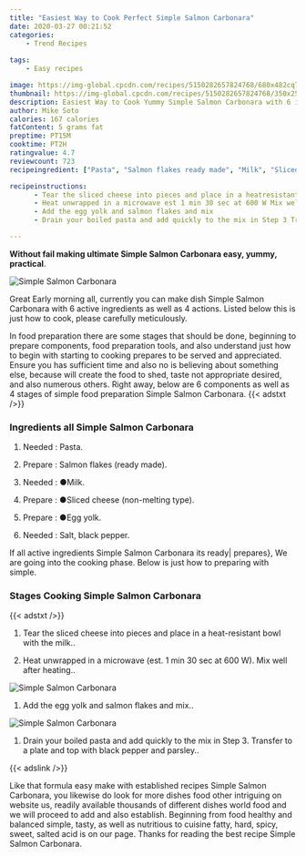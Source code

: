 ```yaml
---
title: "Easiest Way to Cook Perfect Simple Salmon Carbonara"
date: 2020-03-27 00:21:52
categories:
    - Trend Recipes
    
tags:
    - Easy recipes

image: https://img-global.cpcdn.com/recipes/5150282657824768/680x482cq70/simple-salmon-carbonara-recipe-main-photo.jpg
thumbnail: https://img-global.cpcdn.com/recipes/5150282657824768/350x250cq70/simple-salmon-carbonara-recipe-main-photo.jpg
description: Easiest Way to Cook Yummy Simple Salmon Carbonara with 6 ingredients and 4 stages of easy cooking.
author: Mike Soto
calories: 167 calories
fatContent: 5 grams fat
preptime: PT15M
cooktime: PT2H
ratingvalue: 4.7
reviewcount: 723
recipeingredient: ["Pasta", "Salmon flakes ready made", "Milk", "Sliced cheese nonmelting type", "Egg yolk", "Salt black pepper"]

recipeinstructions: 
      - Tear the sliced cheese into pieces and place in a heatresistant bowl with the milk 
      - Heat unwrapped in a microwave est 1 min 30 sec at 600 W Mix well after heating 
      - Add the egg yolk and salmon flakes and mix 
      - Drain your boiled pasta and add quickly to the mix in Step 3 Transfer to a plate and top with black pepper and parsley

---
```




**Without fail making ultimate Simple Salmon Carbonara easy, yummy, practical**. 


![Simple Salmon Carbonara](https://img-global.cpcdn.com/recipes/5150282657824768/680x482cq70/simple-salmon-carbonara-recipe-main-photo.jpg "Simple Salmon Carbonara")




Great Early morning all, currently you can make dish Simple Salmon Carbonara with 6 active ingredients as well as 4 actions. Listed below this is just how to cook, please carefully meticulously.

In food preparation there are some stages that should be done, beginning to prepare components, food preparation tools, and also understand just how to begin with starting to cooking prepares to be served and appreciated. Ensure you has sufficient time and also no is believing about something else, because will create the food to shed, taste not appropriate desired, and also numerous others. Right away, below are 6 components as well as 4 stages of simple food preparation Simple Salmon Carbonara.
{{< adstxt />}}

### Ingredients all Simple Salmon Carbonara


1. Needed  : Pasta.

1. Prepare  : Salmon flakes (ready made).

1. Needed  : ●Milk.

1. Prepare  : ●Sliced cheese (non-melting type).

1. Prepare  : ●Egg yolk.

1. Needed  : Salt, black pepper.



If all active ingredients Simple Salmon Carbonara its ready| prepares}, We are going into the cooking phase. Below is just how to preparing with simple.

### Stages Cooking Simple Salmon Carbonara

{{< adstxt />}}


1. Tear the sliced cheese into pieces and place in a heat-resistant bowl with the milk..



1. Heat unwrapped in a microwave (est. 1 min 30 sec at 600 W). Mix well after heating..



![Simple Salmon Carbonara](https://img-global.cpcdn.com/steps/5857913336758272/160x128cq70/simple-salmon-carbonara-recipe-step-2-photo.jpg" "Simple Salmon Carbonara")



1. Add the egg yolk and salmon flakes and mix..



![Simple Salmon Carbonara](https://img-global.cpcdn.com/steps/6456163840294912/160x128cq70/simple-salmon-carbonara-recipe-step-3-photo.jpg" "Simple Salmon Carbonara")



1. Drain your boiled pasta and add quickly to the mix in Step 3. Transfer to a plate and top with black pepper and parsley..





{{< adslink />}}

Like that formula easy make with established recipes Simple Salmon Carbonara, you likewise do look for more dishes food other intriguing on website us, readily available thousands of different dishes world food and we will proceed to add and also establish. Beginning from food healthy and balanced simple, tasty, as well as nutritious to cuisine fatty, hard, spicy, sweet, salted acid is on our page. Thanks for reading the best recipe Simple Salmon Carbonara.

